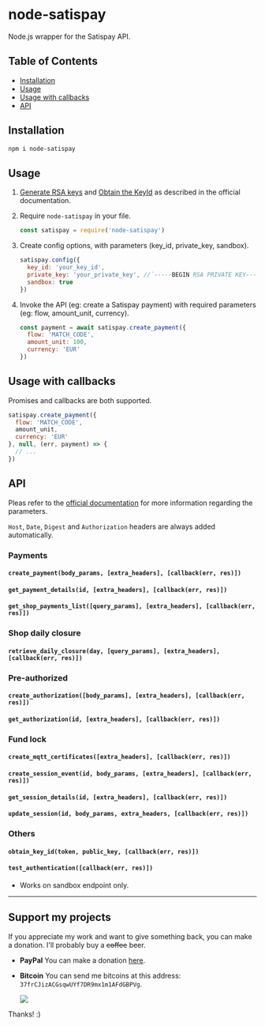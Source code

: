 # node-satispay

Node.js wrapper for the Satispay API.


## Table of Contents
- [Installation](#installation)
- [Usage](#usage)
- [Usage with callbacks](#usage-with-callbacks)
- [API](#api)


## Installation

```sh
npm i node-satispay
```


## Usage

1. [Generate RSA keys](https://developers.satispay.com/reference#genereate-rsa-keys) and [Obtain the KeyId](https://developers.satispay.com/reference#keyid) as described in the official documentation.

2. Require `node-satispay` in your file.
    ```js
    const satispay = require('node-satispay')
    ```

3. Create config options, with parameters (key_id, private_key, sandbox).
    ```js
    satispay.config({
	  key_id: 'your_key_id',
	  private_key: 'your_private_key', //`-----BEGIN RSA PRIVATE KEY-----\n[...]\n-----END RSA PRIVATE KEY-----`
	  sandbox: true
    })
    ```

5. Invoke the API (eg: create a Satispay payment) with required parameters (eg: flow, amount_unit, currency).
    ```js
    const payment = await satispay.create_payment({
	  flow: 'MATCH_CODE',
	  amount_unit: 100,
	  currency: 'EUR'
	})
    ```


## Usage with callbacks

Promises and callbacks are both supported.
```js
satispay.create_payment({
  flow: 'MATCH_CODE',
  amount_unit,
  currency: 'EUR'
}, null, (err, payment) => {
  // ...
})
```

## API

Pleas refer to the [official documentation](https://developers.satispay.com/reference) for more information regarding the parameters.

`Host`, `Date`, `Digest` and `Authorization` headers are always added automatically.

### Payments

#### `create_payment(body_params, [extra_headers], [callback(err, res)])`

#### `get_payment_details(id, [extra_headers], [callback(err, res)])`

#### `get_shop_payments_list([query_params], [extra_headers], [callback(err, res)])`


### Shop daily closure

#### `retrieve_daily_closure(day, [query_params], [extra_headers], [callback(err, res)])`


### Pre-authorized

#### `create_authorization([body_params], [extra_headers], [callback(err, res)])`

#### `get_authorization(id, [extra_headers], [callback(err, res)])`


### Fund lock

#### `create_mqtt_certificates([extra_headers], [callback(err, res)])`

#### `create_session_event(id, body_params, [extra_headers], [callback(err, res)])`

#### `get_session_details(id, [extra_headers], [callback(err, res)])`

#### `update_session(id, body_params, extra_headers, [callback(err, res)])`


### Others

#### `obtain_key_id(token, public_key, [callback(err, res)])`

#### `test_authentication([callback(err, res)])`
- Works on sandbox endpoint only.

---

## Support my projects
If you appreciate my work and want to give something back, you can make a donation. I'll probably buy a ~~coffee~~ beer.

- **PayPal**
	You can make a donation [here](https://www.paypal.com/cgi-bin/webscr?cmd=_donations&business=ASQ5SYTCM7VXG&item_name=node-satispay+donations&currency_code=EUR).

- **Bitcoin**
	You can send me bitcoins at this address: `37frCJizACGsqwUYf7DR9mx1m1AFdGBPVg`.

	![](https://i.imgur.com/YdtUCxv.png)

Thanks! :)